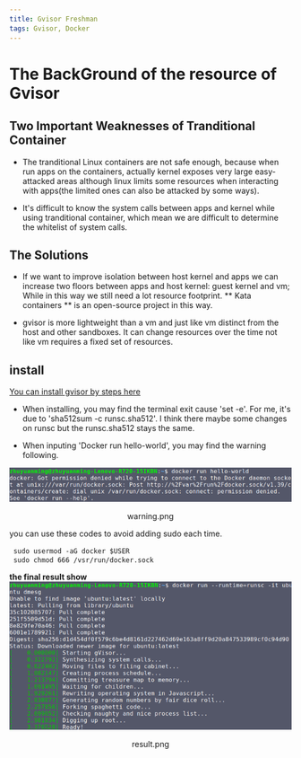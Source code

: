 ```yaml
---
title: Gvisor Freshman 
tags: Gvisor, Docker
---
```

# The BackGround of the resource of Gvisor

## Two Important Weaknesses of Tranditional Container 

- The tranditional Linux containers are not safe enough, because when run apps on the containers, actually kernel exposes very large easy-attacked areas although linux limits some resources when interacting with apps(the limited ones can also be attacked by some ways).

- It's difficult to know the system calls between apps and kernel while using tranditional container, which mean we are difficult to determine the whitelist of system calls.

## The Solutions

- If we want to improve isolation between host kernel and apps we can increase two floors between apps and host kernel: guest kernel and vm; While in this way we still need a lot resource footprint. ** Kata containers ** is an open-source project in this way.

- gvisor is more lightweight than a vm and just like vm distinct from the host and other sandboxes. It can change resources over the time not like vm requires a fixed set of resources.

## install

[You can install gvisor by steps here](https://gvisor.dev/docs/user_guide/docker/#install-gvisor)

- When installing, you may find the terminal exit cause 'set -e'. For me, it's due to 'sha512sum -c runsc.sha512'. I think there maybe some changes on runsc but the runsc.sha512 stays the same.

- When inputing 'Docker run hello-world', you may find the warning following.


![](https://raw.githubusercontent.com/ZhuYuanMing/ZhuYuanMing.github.io/master/_posts/screenshots/docker.png)
   <center>warning.png</center>

   you can use these codes to avoid adding sudo each time.
	    
```shell
 sudo usermod -aG docker $USER
 sudo chmod 666 /vsr/run/docker.sock
```
**the final result show**
![](./screenshots/docker2.png)
   <center>result.png</center>





